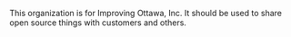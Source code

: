 This organization is for Improving Ottawa, Inc.
It should be used to share open source things with customers and others. 
